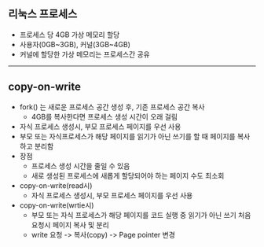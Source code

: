 ## 리눅스 프로세스
* 프로세스 당 4GB 가상 메모리 할당
* 사용자(0GB~3GB), 커널(3GB~4GB)
* 커널에 할당한 가상 메모리는 프로세스간 공유

---
## copy-on-write
* fork() 는 새로운 프로세스 공간 생성 후, 기존 프로세스 공간 복사
    + 4GB를 복사한다면 프로세스 생성 시간이 오래 걸림
* 자식 프로세스 생성시, 부모 프로세스 페이지를 우선 사용
* 부모 또는 자식프로세스가 해당 페이지를 읽기가 아닌 쓰기를 할 때 페이지를 복사하고 분리함
* 장점
    + 프로세스 생성 시간을 줄일 수 있음
    + 새로 생성된 프로세스에 새롭게 할당되어야 하는 페이지 수도 최소회
* copy-on-write(read시)
    + 자식 프로세스 생성시, 부모 프로세스 페이지를 우선 사용
* copy-on-write(wrtie시)
    + 부모 또는 자식 프로세스가 해당 페이지를 코드 실행 중 읽기가 아닌 쓰기 처음 요청시 페이지 복사 및 분리
    + write 요청 -> 복사(copy) -> Page pointer 변경